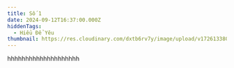 ```yaml
---
title: Số 1
date: 2024-09-12T16:37:00.000Z
hiddenTags:
  - Hiểu Để Yêu
thumbnail: https://res.cloudinary.com/dxtb6rv7y/image/upload/v1726133802/z5387912541729_dd371e36d3b26ae84e53aff53953e9bb_arw80a.jpg
---
```

hhhhhhhhhhhhhhhhhhhh
